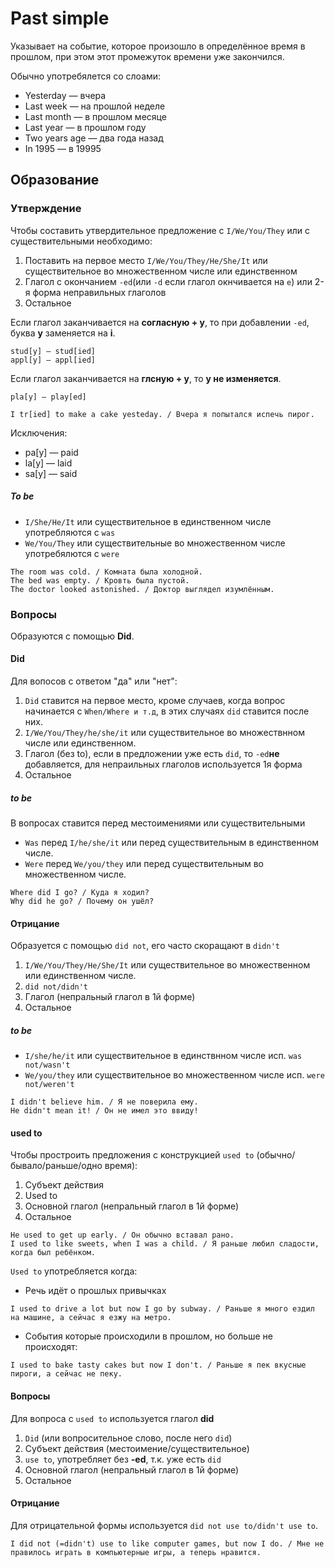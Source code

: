 # Past simple

Указывает на событие, которое произошло в определённое время в прошлом, при этом этот промежуток времени уже закончился.

Обычно употребялется со слоами:

* Yesterday — вчера
* Last week — на прошлой неделе
* Last month — в прошлом месяце
* Last year — в прошлом году
* Two years age — два года назад
* In 1995 — в 19995

## Образование

### Утверждение

Чтобы составить утвердительное предложение с `I/We/You/They` или с существительными необходимо:

1. Поставить на первое место `I/We/You/They/He/She/It` или существительное во множественном числе или единственном
2. Глагол с окончанием `-ed`(или `-d` если глагол окнчивается на `e`) или 2-я форма неправильных глаголов
3. Остальное

Если глагол заканчивается на **согласную + y**, то при добавлении `-ed`, буква **y** заменяется на **i**.

```
stud[y] — stud[ied]
appl[y] — appl[ied]
```

Если глагол заканчивается на **глсную + y**, то **y не изменяется**.

```
pla[y] — play[ed]

I tr[ied] to make a cake yesteday. / Вчера я попытался испечь пирог.
```

Исключения:

* pa[y] — paid
* la[y] — laid
* sa[y] — said

##### To be

- `I/She/He/It` или существительное в единственном числе употребляются с `was`
- `We/You/They` или существительные во множественном числе употребялются с `were`

```
The room was cold. / Комната была холодной.
The bed was empty. / Кровть была пустой.
The doctor looked astonished. / Доктор выглядел изумлённым.
```

### Вопросы

Образуются с помощью **Did**.

#### Did

Для вопосов с ответом "да" или "нет":

1. `Did` ставится на первое место, кроме случаев, когда вопрос начинается с `When/Where и т.д`, в этих случаях `did` ставится после них.
2. `I/We/You/They/he/she/it` или существительное во множествнном числе или единственном.
3. Глагол (без to), если в предложении уже есть `did`, то `-ed`**не** добавляется, для непраильных глаголов используется 1я форма
4. Остальное

##### to be

В вопросах ставится перед местоимениями или существительными

- `Was` перед `I/he/she/it` или перед существительным в единственном числе.
- `Were` перед `We/you/they` или перед существительным во множественном числе.

```
Where did I go? / Куда я ходил?
Why did he go? / Почему он ушёл?
```

#### Отрицание

Образуется с помощью `did not`, его часто скоращают в `didn't`

1. `I/We/You/They/He/She/It` или существительное во множественном или единственном числе.
2. `did not/didn't`
3. Глагол (непральный глагол в 1й форме)
4. Остальное

##### to be

- `I/she/he/it` или существительное в единствнном числе исп. `was not/wasn't`
- `We/you/they` или существительное во множественном числе исп. `were not/weren't`

```
I didn't believe him. / Я не поверила ему.
He didn't mean it! / Он не имел это ввиду!
```

#### used to

Чтобы простроить предложения с конструкцией `used to` (обычно/бывало/раньше/одно время):

1. Субъект действия
2. Used to
3. Основной глагол (непральный глагол в 1й форме)
4. Остальное

```
He used to get up early. / Он обычно вставал рано.
I used to like sweets, when I was a child. / Я раньше любил сладости, когда был ребёнком.
```

`Used to` употребляется когда:

* Речь идёт о прошлых привычках
```
I used to drive a lot but now I go by subway. / Раньше я много ездил на машине, а сейчас я езжу на метро.
```
* События которые происходили в прошлом, но больше не происходят:
```
I used to bake tasty cakes but now I don't. / Раньше я пек вкусные пироги, а сейчас не пеку.
```

#### Вопросы

Для вопроса с `used to` используется глагол **did**

1. `Did` (или вопросительное слово, после него `did`)
2. Субъект действия (местоимение/существительное)
3. `use to`, употребляет без **-ed**, т.к. уже есть `did`
4. Основной глагол (непральный глагол в 1й форме)
5. Остальное

#### Отрицание

Для отрицательной формы используется `did not use to/didn't use to`.

```
I did not (=didn't) use to like computer games, but now I do. / Мне не правилось играть в компьютерные игры, а теперь нравится.
```
